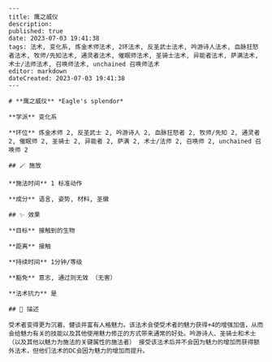 
    ---
    title: 鹰之威仪
    description: 
    published: true
    date: 2023-07-03 19:41:38
    tags: 法术, 变化系, 炼金术师法术, 2环法术, 反圣武士法术, 吟游诗人法术, 血脉狂怒者法术, 牧师/先知法术, 通灵者法术, 催眠师法术, 圣骑士法术, 异能者法术, 萨满法术, 术士/法师法术, 召唤师法术, unchained 召唤师法术
    editor: markdown
    dateCreated: 2023-07-03 19:41:38
    ---

    # **鹰之威仪** *Eagle's splendor*

    **学派** 变化系 

    **环位** 炼金术师 2, 反圣武士 2, 吟游诗人 2, 血脉狂怒者 2, 牧师/先知 2, 通灵者 2, 催眠师 2, 圣骑士 2, 异能者 2, 萨满 2, 术士/法师 2, 召唤师 2, unchained 召唤师 2

    ## 🪄 施放

    **施法时间** 1 标准动作

    **成分** 语言, 姿势, 材料, 圣徽

    ## ✨ 效果 

    **目标** 接触到的生物 

    **距离** 接触  

    **持续时间** 1分钟/等级 

    **豁免** 意志, 通过则无效 （无害）

    **法术抗力** 是

    ## 📖 描述

    受术者变得更为沉着、健谈并富有人格魅力。该法术会使受术者的魅力获得+4的增强加值，从而会给魅力有关的技能以及其他使用魅力修正的方式带来通常的好处。吟游诗人、圣骑士和术士 （以及其他以魅力为施法的关键属性的施法者） 接受该法术后并不会因为魅力的增加而获得额外法术，但他们法术的DC会因为魅力的增加而提升。
    